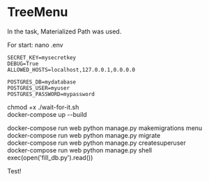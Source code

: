 # TreeMenu

In the task, Materialized Path was used.


For start:
nano .env  
```
SECRET_KEY=mysecretkey
DEBUG=True
ALLOWED_HOSTS=localhost,127.0.0.1,0.0.0.0

POSTGRES_DB=mydatabase
POSTGRES_USER=myuser
POSTGRES_PASSWORD=mypassword
```

chmod +x ./wait-for-it.sh  
docker-compose up --build  

docker-compose run web python manage.py makemigrations menu  
docker-compose run web python manage.py migrate  
docker-compose run web python manage.py createsuperuser  
docker-compose run web python manage.py shell  
exec(open('fill_db.py').read())  

Test!
